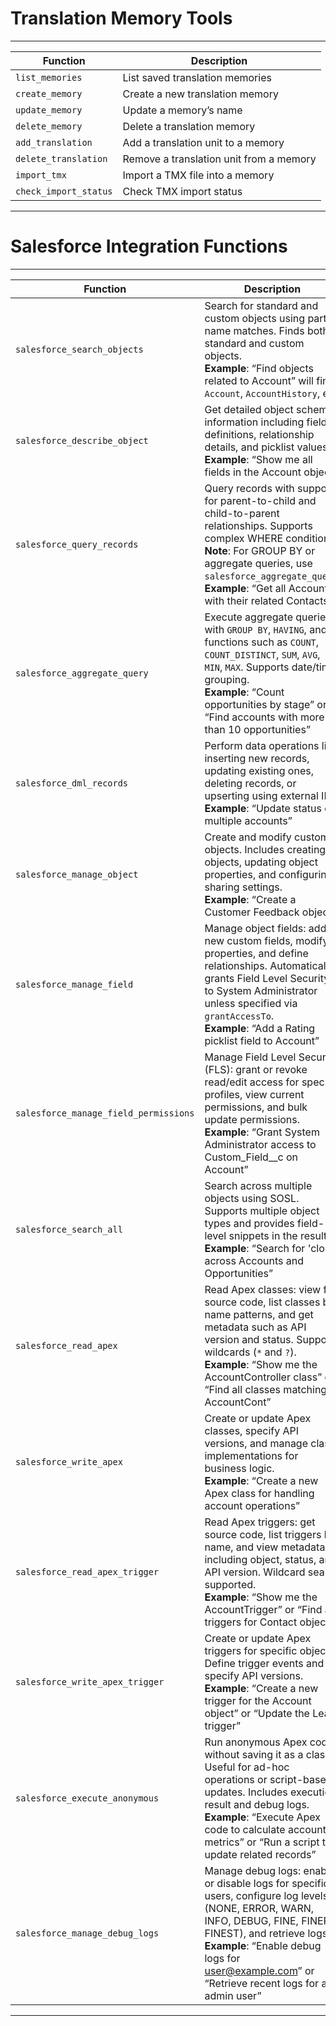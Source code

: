 # Translation Memory Tools

---

| Function                | Description                               |
|------------------------|-------------------------------------------|
| `list_memories`       | List saved translation memories           |
| `create_memory`       | Create a new translation memory           |
| `update_memory`       | Update a memory’s name                    |
| `delete_memory`       | Delete a translation memory               |
| `add_translation`     | Add a translation unit to a memory        |
| `delete_translation`  | Remove a translation unit from a memory   |
| `import_tmx`          | Import a TMX file into a memory           |
| `check_import_status` | Check TMX import status                   |

---













# Salesforce Integration Functions

---

| Function                         | Description                                                                                                             |
|----------------------------------|-------------------------------------------------------------------------------------------------------------------------|
| `salesforce_search_objects`      | Search for standard and custom objects using partial name matches. Finds both standard and custom objects. <br>**Example**: “Find objects related to Account” will find `Account`, `AccountHistory`, etc. |
| `salesforce_describe_object`     | Get detailed object schema information including field definitions, relationship details, and picklist values. <br>**Example**: “Show me all fields in the Account object” |
| `salesforce_query_records`       | Query records with support for parent-to-child and child-to-parent relationships. Supports complex WHERE conditions. <br>**Note**: For GROUP BY or aggregate queries, use `salesforce_aggregate_query`. <br>**Example**: “Get all Accounts with their related Contacts” |
| `salesforce_aggregate_query`     | Execute aggregate queries with `GROUP BY`, `HAVING`, and functions such as `COUNT`, `COUNT_DISTINCT`, `SUM`, `AVG`, `MIN`, `MAX`. Supports date/time grouping. <br>**Example**: “Count opportunities by stage” or “Find accounts with more than 10 opportunities” |
| `salesforce_dml_records`         | Perform data operations like inserting new records, updating existing ones, deleting records, or upserting using external IDs. <br>**Example**: “Update status of multiple accounts” |
| `salesforce_manage_object`       | Create and modify custom objects. Includes creating objects, updating object properties, and configuring sharing settings. <br>**Example**: “Create a Customer Feedback object” |
| `salesforce_manage_field`        | Manage object fields: add new custom fields, modify properties, and define relationships. Automatically grants Field Level Security to System Administrator unless specified via `grantAccessTo`. <br>**Example**: “Add a Rating picklist field to Account” |
| `salesforce_manage_field_permissions` | Manage Field Level Security (FLS): grant or revoke read/edit access for specific profiles, view current permissions, and bulk update permissions. <br>**Example**: “Grant System Administrator access to Custom_Field__c on Account” |
| `salesforce_search_all`          | Search across multiple objects using SOSL. Supports multiple object types and provides field-level snippets in the results. <br>**Example**: “Search for 'cloud' across Accounts and Opportunities” |
| `salesforce_read_apex`           | Read Apex classes: view full source code, list classes by name patterns, and get metadata such as API version and status. Supports wildcards (`*` and `?`). <br>**Example**: “Show me the AccountController class” or “Find all classes matching AccountCont” |
| `salesforce_write_apex`          | Create or update Apex classes, specify API versions, and manage class implementations for business logic. <br>**Example**: “Create a new Apex class for handling account operations” |
| `salesforce_read_apex_trigger`   | Read Apex triggers: get source code, list triggers by name, and view metadata including object, status, and API version. Wildcard search supported. <br>**Example**: “Show me the AccountTrigger” or “Find all triggers for Contact object” |
| `salesforce_write_apex_trigger`  | Create or update Apex triggers for specific objects. Define trigger events and specify API versions. <br>**Example**: “Create a new trigger for the Account object” or “Update the Lead trigger” |
| `salesforce_execute_anonymous`   | Run anonymous Apex code without saving it as a class. Useful for ad-hoc operations or script-based updates. Includes execution result and debug logs. <br>**Example**: “Execute Apex code to calculate account metrics” or “Run a script to update related records” |
| `salesforce_manage_debug_logs`   | Manage debug logs: enable or disable logs for specific users, configure log levels (NONE, ERROR, WARN, INFO, DEBUG, FINE, FINER, FINEST), and retrieve logs. <br>**Example**: “Enable debug logs for user@example.com” or “Retrieve recent logs for an admin user” |

---
